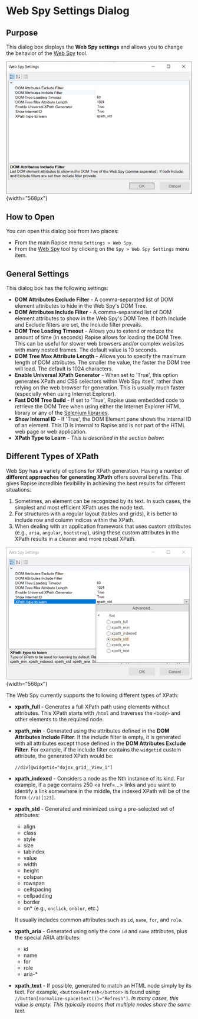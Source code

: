 # Web Spy Settings Dialog

## Purpose

This dialog box displays the **Web Spy settings** and allows you to change the behavior of the [Web Spy](web_spy.md) tool.

![web_settings](./img/web_settings1.png){width="568px"}

## How to Open

You can open this dialog box from two places:

- From the main Rapise menu `Settings > Web Spy`.
- From the [Web Spy](web_spy.md) tool by clicking on the `Spy > Web Spy Settings` menu item.

## General Settings

This dialog box has the following settings:

- **DOM Attributes Exclude Filter** - A comma-separated list of DOM element attributes to hide in the Web Spy's DOM Tree.
- **DOM Attributes Include Filter** - A comma-separated list of DOM element attributes to show in the Web Spy's DOM Tree. If both Include and Exclude filters are set, the Include filter prevails.
- **DOM Tree Loading Timeout** - Allows you to extend or reduce the amount of time (in seconds) Rapise allows for loading the DOM Tree. This can be useful for slower web browsers and/or complex websites with many nested frames. The default value is 10 seconds.
- **DOM Tree Max Attribute Length** - Allows you to specify the maximum length of DOM attributes. The smaller the value, the faster the DOM tree will load. The default is 1024 characters.
- **Enable Universal XPath Generator** - When set to 'True', this option generates XPath and CSS selectors within Web Spy itself, rather than relying on the web browser for generation. This is usually much faster (especially when using Internet Explorer).
- **Fast DOM Tree Build** - If set to 'True', Rapise uses embedded code to retrieve the DOM Tree when using either the Internet Explorer HTML library or any of the [Selenium libraries](selenium_webdriver.md).
- **Show Internal ID** - If 'True', the DOM Element pane shows the internal ID of an element. This ID is internal to Rapise and is not part of the HTML web page or web application.
- **XPath Type to Learn** - *This is described in the section below:*

## Different Types of XPath

Web Spy has a variety of options for XPath generation. Having a number of **different approaches for generating XPath** offers several benefits. This gives Rapise incredible flexibility in achieving the best results for different situations:

1.  Sometimes, an element can be recognized by its text. In such cases, the simplest and most efficient XPath uses the node text.
2.  For structures with a regular layout (tables and grids), it is better to include row and column indices within the XPath.
3.  When dealing with an application framework that uses custom attributes (e.g., `aria`, `angular`, `bootstrap`), using these custom attributes in the XPath results in a cleaner and more robust XPath.

![web_settings_xpath_types](./img/web_settings2.png){width="568px"}

The Web Spy currently supports the following different types of XPath:

-   **xpath_full** - Generates a full XPath path using elements without attributes. This XPath starts with `/html` and traverses the `<body>` and other elements to the required node.
-   **xpath_min** - Generated using the attributes defined in the **DOM Attributes Include Filter**. If the include filter is empty, it is generated with all attributes except those defined in the **DOM Attributes Exclude Filter**. For example, if the include filter contains the `widgetid` custom attribute, the generated XPath would be:

        //div[@widgetid="dojox_grid__View_1"]

-   **xpath_indexed** - Considers a node as the Nth instance of its kind. For example, if a page contains 250 &lt;a href=…&gt; links and you want to identify a link somewhere in the middle, the indexed XPath will be of the form `(//a)[123]`.
-   **xpath_std** - Generated and minimized using a pre-selected set of attributes:
    -   align
    -   class
    -   style
    -   size
    -   tabindex
    -   value
    -   width
    -   height
    -   colspan
    -   rowspan
    -   cellspacing
    -   cellpadding
    -   border
    -   on* (e.g., `onclick`, `onblur`, etc.)

    It usually includes common attributes such as `id`, `name`, `for`, and `role`.

-   **xpath_aria** - Generated using only the core `id` and `name` attributes, plus the special ARIA attributes:
    -   id
    -   name
    -   for
    -   role
    -   aria-*
-   **xpath_text** - If possible, generated to match an HTML node simply by its text. For example, `<button>Refresh</button>` is found using: `//button[normalize-space(text())="Refresh"]`. *In many cases, this value is empty. This typically means that multiple nodes share the same text.*